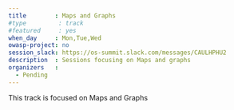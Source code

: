 ```yaml
---
title        : Maps and Graphs
#type         : track
#featured     : yes
when_day     : Mon,Tue,Wed
owasp-project: no
session_slack: https://os-summit.slack.com/messages/CAULHPHU2
description  : Sessions focusing on Maps and graphs
organizers   :
  - Pending
---
```


This track is focused on Maps and Graphs
